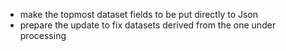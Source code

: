 - make the topmost dataset fields to be put directly to Json
- prepare the update to fix datasets derived from the one under processing